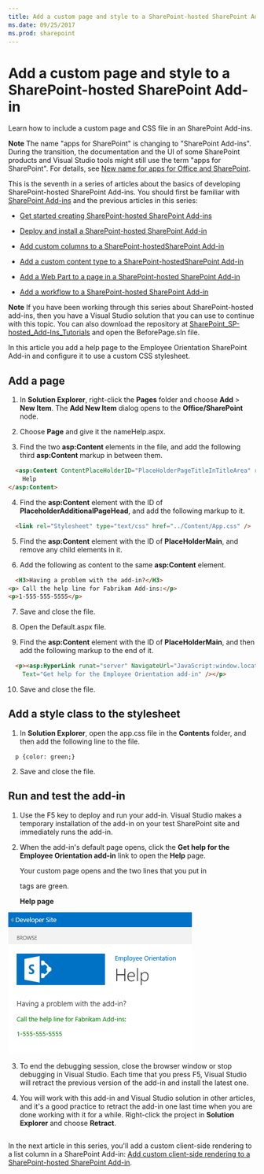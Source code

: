 ```yaml
---
title: Add a custom page and style to a SharePoint-hosted SharePoint Add-in
ms.date: 09/25/2017
ms.prod: sharepoint
---
```



# Add a custom page and style to a SharePoint-hosted SharePoint Add-in
Learn how to include a custom page and CSS file in an SharePoint Add-ins.
 

 **Note**  The name "apps for SharePoint" is changing to "SharePoint Add-ins". During the transition, the documentation and the UI of some SharePoint products and Visual Studio tools might still use the term "apps for SharePoint". For details, see  [New name for apps for Office and SharePoint](new-name-for-apps-for-sharepoint.md#bk_newname).
 

This is the seventh in a series of articles about the basics of developing SharePoint-hosted SharePoint Add-ins. You should first be familiar with  [SharePoint Add-ins](sharepoint-add-ins.md) and the previous articles in this series:
 

-  [Get started creating SharePoint-hosted SharePoint Add-ins](get-started-creating-sharepoint-hosted-sharepoint-add-ins.md)
    
 
-  [Deploy and install a SharePoint-hosted SharePoint Add-in](deploy-and-install-a-sharepoint-hosted-sharepoint-add-in.md)
    
 
-  [Add custom columns to a SharePoint-hostedSharePoint Add-in](add-custom-columns-to-a-sharepoint-hostedsharepoint-add-in.md)
    
 
-  [Add a custom content type to a SharePoint-hostedSharePoint Add-in](add-a-custom-content-type-to-a-sharepoint-hostedsharepoint-add-in.md)
    
 
-  [Add a Web Part to a page in a SharePoint-hosted SharePoint Add-in](add-a-web-part-to-a-page-in-a-sharepoint-hosted-sharepoint-add-in.md)
    
 
-  [Add a workflow to a SharePoint-hosted SharePoint Add-in](add-a-workflow-to-a-sharepoint-hosted-sharepoint-add-in.md)
    
 

 **Note**  If you have been working through this series about SharePoint-hosted add-ins, then you have a Visual Studio solution that you can use to continue with this topic. You can also download the repository at  [SharePoint_SP-hosted_Add-Ins_Tutorials](https://github.com/OfficeDev/SharePoint_SP-hosted_Add-Ins_Tutorials) and open the BeforePage.sln file.
 

In this article you add a help page to the Employee Orientation SharePoint Add-in and configure it to use a custom CSS stylesheet. 
 

## Add a page


1. In  **Solution Explorer**, right-click the  **Pages** folder and choose **Add** > **New Item**. The  **Add New Item** dialog opens to the **Office/SharePoint** node.
    
 
2. Choose  **Page** and give it the nameHelp.aspx. 
    
 
3. Find the two  **asp:Content** elements in the file, and add the following third **asp:Content** markup in between them.
    
```HTML
  <asp:Content ContentPlaceHolderID="PlaceHolderPageTitleInTitleArea" runat="server">
    Help
</asp:Content> 
```

4. Find the  **asp:Content** element with the ID of **PlaceholderAdditionalPageHead**, and add the following markup to it.
    
```HTML
  <link rel="Stylesheet" type="text/css" href="../Content/App.css" />
```

5. Find the  **asp:Content** element with the ID of **PlaceHolderMain**, and remove any child elements in it.
    
 
6. Add the following as content to the same  **asp:Content** element.
    
```HTML
  <H3>Having a problem with the add-in?</H3>
<p> Call the help line for Fabrikam Add-ins:</p>
<p>1-555-555-5555</p>
```

7. Save and close the file.
    
 
8. Open the Default.aspx file.
    
 
9. Find the  **asp:Content** element with the ID of **PlaceHolderMain**, and then add the following markup to the end of it. 
    
```HTML
  <p><asp:HyperLink runat="server" NavigateUrl="JavaScript:window.location = _spPageContextInfo.webAbsoluteUrl + '/Pages/Help.aspx';" 
    Text="Get help for the Employee Orientation add-in" /></p>

```

10. Save and close the file.
    
 

## Add a style class to the stylesheet


 

 

1. In  **Solution Explorer**, open the app.css file in the  **Contents** folder, and then add the following line to the file.
    
```
  p {color: green;}
```

2. Save and close the file.
    
 

## Run and test the add-in


 

 

1. Use the F5 key to deploy and run your add-in. Visual Studio makes a temporary installation of the add-in on your test SharePoint site and immediately runs the add-in. 
    
 
2. When the add-in's default page opens, click the  **Get help for the Employee Orientation add-in** link to open the **Help** page.
    
    Your custom page opens and the two lines that you put in <p> tags are green.
    

    **Help page**

 

  ![A SharePoint page with title "Help". There is a header line in black, followed by two text lines in green.](../images/2df51ab0-5b24-4a37-8b6a-6e95dbb1aeaa.PNG)
 

    
    
 
3. To end the debugging session, close the browser window or stop debugging in Visual Studio. Each time that you press F5, Visual Studio will retract the previous version of the add-in and install the latest one.
    
 
4. You will work with this add-in and Visual Studio solution in other articles, and it's a good practice to retract the add-in one last time when you are done working with it for a while. Right-click the project in  **Solution Explorer** and choose **Retract**.
    
 

## 
<a name="Nextsteps"> </a>

In the next article in this series, you'll add a custom client-side rendering to a list column in a SharePoint Add-in:  [Add custom client-side rendering to a SharePoint-hosted SharePoint Add-in](add-custom-client-side-rendering-to-a-sharepoint-hosted-sharepoint-add-in.md).
 

 

